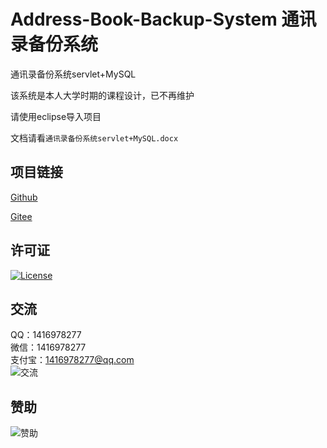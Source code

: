 # Address-Book-Backup-System 通讯录备份系统

通讯录备份系统servlet+MySQL

该系统是本人大学时期的课程设计，已不再维护

请使用eclipse导入项目

文档请看`通讯录备份系统servlet+MySQL.docx`

## 项目链接
[Github](https://github.com/ALI1416/Address-Book-Backup-System)

[Gitee](https://gitee.com/ALI1416/Address-Book-Backup-System)

## 许可证
[![License](https://img.shields.io/badge/license-BSD-brightgreen)](https://opensource.org/licenses/BSD-3-Clause)

## 交流
QQ：1416978277  
微信：1416978277  
支付宝：1416978277@qq.com  
![交流](https://cdn.jsdelivr.net/gh/ALI1416/ALI1416/image/contact.png)

## 赞助
![赞助](https://cdn.jsdelivr.net/gh/ALI1416/ALI1416/image/donate.png)
